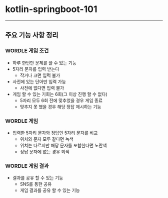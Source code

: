 # kotlin-springboot-101
---
## 주요 기능 사항 정리

### WORDLE 게임 조건
* 하루 한번만 문제를 풀 수 있는 기능
* 5자리 문자를 입력 받는다
  * 작거나 크면 입력 불가
* 사전에 있는 단어만 입력 가능
  * 사전에 없다면 입력 불가 
* 게임 할 수 있는 기회는 6회(그 이상 진행 할 수 없다)
  * 5자리 모두 6회 전에 맞추었을 경우 게임 종료
  * 맞추지 못 했을 경우 해당 정답 제시하는 기능 

### WORDLE 게임
* 입력한 5자리 문자와 정답인 5자리 문자를 비교
  * 위치와 문자 모두 같다면 녹색
  * 위치는 다르지만 해당 문자를 포함한다면 노란색
  * 정답 문자에 없는 경우 회색

### WORDLE 게임 결과
* 결과를 공유 할 수 있는 기능
  * SNS를 통한 공유
  * 게임 결과를 공유 할 수 있는 기능

